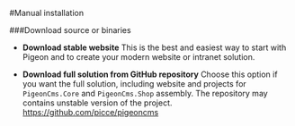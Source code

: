 #Manual installation

###Download source or binaries

* **Download stable website**
This is the best and easiest way to start with Pigeon and to create your modern website or intranet solution.

* **Download full solution from GitHub repository**
Choose this option if you want the full solution, including website and projects for `PigeonCms.Core` and `PigeonCms.Shop` assembly.
The repository may contains unstable version of the project.
https://github.com/picce/pigeoncms
